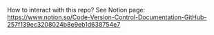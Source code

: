 How to interact with this repo? See Notion page: https://www.notion.so/Code-Version-Control-Documentation-GitHub-257f139ec3208024b8e9eb1d638754e7